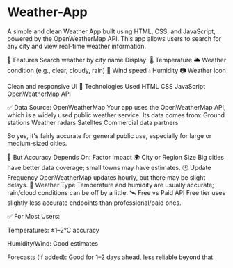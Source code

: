 # Weather-App
A simple and clean Weather App built using HTML, CSS, and JavaScript, powered by the OpenWeatherMap API. This app allows users to search for any city and view real-time weather information.

🔧 Features
Search weather by city name
Display:
🌡️ Temperature
🌥️ Weather condition (e.g., clear, cloudy, rain)
💨 Wind speed
💧 Humidity
📷 Weather icon

Clean and responsive UI
🚀 Technologies Used
HTML
CSS
JavaScript
OpenWeatherMap API

✅ Data Source: OpenWeatherMap
Your app uses the OpenWeatherMap API, which is a widely used public weather service. Its data comes from:
Ground stations
Weather radars
Satelltes
Commercial data partners

So yes, it's fairly accurate for general public use, especially for large or medium-sized cities.

🧐 But Accuracy Depends On:
Factor	Impact
🌍 City or Region Size	Big cities have better data coverage; small towns may have estimates.
🕒 Update Frequency	OpenWeatherMap updates hourly, but there may be slight delays.
📡 Weather Type	Temperature and humidity are usually accurate; rain/cloud conditions can be off by a little.
🛰 Free vs Paid API	Free tier uses slightly less accurate endpoints than professional/paid ones.

✅ For Most Users:

Temperatures: ±1–2°C accuracy

Humidity/Wind: Good estimates

Forecasts (if added): Good for 1–2 days ahead, less reliable beyond that
